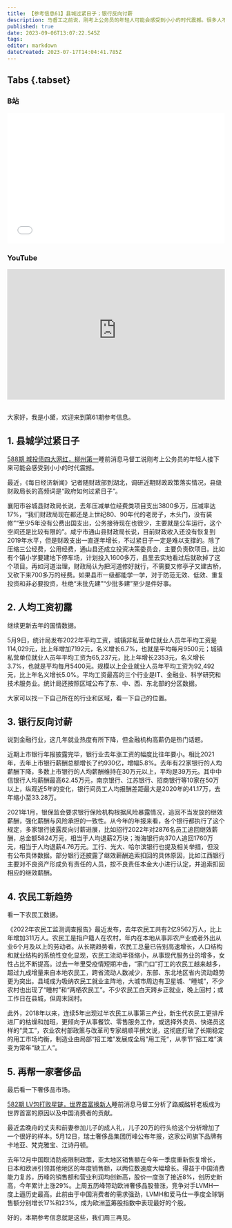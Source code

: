 ```yaml
---
title: 【参考信息61】县城过紧日子；银行反向讨薪
description: 马督工之前说，刚考上公务员的年轻人可能会感受到小小的时代震撼。很多人不信，最近《每日经济新闻》记者随财政部到湖北，县级财政局长的高频词是“政府如何过紧日子”。通山县还成立投资决策委员会，主要负责砍项目。统计局公布去年平均工资，大家可以找一下自己所在的行业和区域，看看在什么位置。农民工报告显示，总量告别高速增长，流动半径缩小，女性占比不断提高。另外，得益于中国消费能力复苏，瑞士奢侈品集团历峰的销售额和营业利润创新高。
published: true
date: 2023-09-06T13:07:22.545Z
tags: 
editor: markdown
dateCreated: 2023-07-17T14:04:41.785Z
---
```


## Tabs {.tabset}
### B站
<div style="position: relative; padding: 30% 45%;">
<iframe style="position: absolute; width: 100%; height: 100%; left: 0; top: 0;" src="//player.bilibili.com/player.html?&bvid=BV1Gz4y1h7b1&page=1&as_wide=1&high_quality=1&danmaku=1&autoplay=0" scrolling="no" border="0" frameborder="no" framespacing="0" allowfullscreen="true"></iframe>
</div>

### YouTube
<div style="position: relative; padding: 30% 45%;">
<iframe style="position: absolute; top: 0; left: 0; width: 100%; height: 100%;" src="https://www.youtube-nocookie.com/embed/YouTubeVID" title="YouTube video player" frameborder="0" allow="accelerometer; autoplay; clipboard-write; encrypted-media; gyroscope; picture-in-picture" allowfullscreen></iframe>
</div>

## 

大家好，我是小黛，欢迎来到第61期参考信息。

## 1. 县城学过紧日子

[588期 城投债四大网红，柳州第一](https://archive.bedtime.news/zh/main/501-600/588)睡前消息马督工说刚考上公务员的年轻人接下来可能会感受到小小的时代震撼。

最近，《每日经济新闻》记者随财政部到湖北，调研近期财政政策落实情况，县级财政局长的高频词是“政府如何过紧日子”。

襄阳市谷城县财政局长说，去年压减单位经费类项目支出3800多万，压减率达17%，“我们财政局现在都还是上世纪80、90年代的老房子，木头门，没有装修”“至少5年没有公费出国支出，公务接待现在也很少，主要就是公车运行，这个空间还是比较有限的”。咸宁市通山县财政局长说，目前财政收入还没有恢复到2019年水平，但是财政支出一直逐年增长，不过紧日子一定是难以支撑的。除了压缩三公经费，公用经费，通山县还成立投资决策委员会，主要负责砍项目。比如有个镇小学要建地下停车场，计划投入1600多万，县里去实地看过后就砍掉了这个项目。再如河道治理，财政局认为把河道修好就行，不需要又修亭子又建古桥，又砍下来700多万的经费。如果县市一级都能学一学，对于防范无效、低效、重复投资和非必要投资，杜绝“未批先建”“少批多建”至少是件好事。

## 2. 人均工资初露

继续更新去年的国情数据。 

5月9日，统计局发布2022年平均工资，城镇非私营单位就业人员年平均工资是114,029元，比上年增加7192元，名义增长6.7%，也就是平均每月9500元；城镇私营单位就业人员年平均工资为65,237元，比上年增长2353元，名义增长3.7%，也就是平均每月5400元。规模以上企业就业人员年平均工资为92,492元，比上年名义增长5.0%。平均工资最高的三个行业是IT、金融业、科学研究和技术服务业。统计局还按照区域公布了东、中、西、东北部的分区数据。

大家可以找一下自己所在的行业和区域，看一下自己的位置。

## 3. 银行反向讨薪

说到金融行业，这几年就业热度有所下降，但金融机构高薪仍是热门话题。

近期上市银行年报披露完毕，银行业去年涨工资的幅度比往年要小。相比2021年，去年上市银行薪酬总额增长了约930亿，增幅5.8%。去年有22家银行的人均薪酬下降，多数上市银行的人均薪酬维持在30万元以上，平均是39万元。其中中信银行人均薪酬最高62.45万元，南京银行、江苏银行、招商银行等10家在50万以上，纵观近5年的变化，银行间员工人均报酬差距最大是2020年的41.17万，去年缩小至33.28万。

2021年1月，银保监会要求银行保险机构根据风险暴露情况，追回不当发放的继效薪酬，强化薪酬与风险承担的一致性。从今年的年报来看，各个银行都执行了这个规定，多家银行披露反向讨薪进展，比如招行2022年对2876名员工追回继效薪酬，总金额5824万元，相当于人均退薪2万块；渤海银行向370人追回1760万元，相当于人均退薪4.76万元。工行、光大、哈尔滨银行也提及相关举措，但没有公布具体数据。部分银行还披露了继效薪酬追索扣回的具体原因，比如江西银行主要对不良资产形成负有责任的人员，按不良责任本金大小进行认定，并追索扣回相应的继效薪酬。

## 4. 农民工新趋势

看一下农民工数据。

《2022年农民工监测调查报告》最近发布，去年农民工共有2亿9562万人，比上年增加311万人。农民工是指户籍人在农村，年内在本地从事非农产业或者外出从业6个月及以上的劳动者。从长期趋势看，农民工总量已告别高速增长，人口结构和就业结构的系统性变化显现，农民工流动半径缩小，从事现代服务业的增多，女性占比不断提高。过去一年里受疫情短期冲击，“家门口”打工的农民工越来越多，超过九成增量来自本地农民工，跨省流动人数减少，东部、东北地区省内流动趋势更为突出。县域成为吸纳农民工就业主阵地，大城市周边有卫星城、“睡城”，不少农村也出现了“睡村”和“两栖农民工”。不少农民工白天跨乡正就业，晚上回村；或工作日在县城，但周末回村。

此外，2018年以来，连续5年出现过半农民工从事第三产业，新生代农民工更排斥进厂的枯燥和加班，更倾向于从事餐饮、零售服务工作，或选择外卖员、快递员这样的“灵工”，农业农村部政策与改革司专家胡顺平撰文说，这彻底打破了长期稳定的用工市场均衡，制造业由局部“招工难”发展成全局”用工荒“，从季节“招工难”演变为常年“缺工人”。

## 5. 再帮一家奢侈品

最后看一下奢侈品市场。

[582期 LV包打败星链，世界首富换新人](https://archive.bedtime.news/zh/main/501-600/582)睡前消息马督工分析了路威酩轩老板成为世界首富的原因以及中国消费者的贡献。

最近孟晚舟的丈夫和前妻参加儿子的成人礼，儿子20万的行头给这个分析增加了一个很好的样本。5月12日，瑞士奢侈品集团历峰公布年报，这家公司旗下品牌有卡地亚、梵克雅宝、江诗丹顿。

去年12月中国取消防疫限制政策，亚太地区销售额在今年一季度重新恢复增长，日本和欧洲引领其他地区的年度销售额，以两位数速度大幅增长。得益于中国消费能力复苏，历峰的销售额和营业利润均创新高，股价一度涨了接近8%，创历史新高，今年累计上涨29%。上周五历峰带动欧洲奢侈品股普涨，竞争对手LVMH一度上逼历史最高。此前由于中国消费者的需求强劲，LVMH和爱马仕一季度全球销售额分别增长17%和23%，成为欧洲蓝筹股指数中表现最好的个股。

好的，本期参考信息就是这些，我们周三再见。


